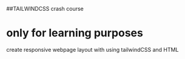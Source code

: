 ##TAILWINDCSS crash course
# only for learning purposes
create responsive webpage layout with using tailwindCSS and HTML